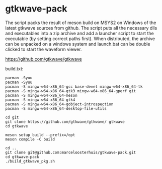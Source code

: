 # gtkwave-pack

The script packs the result of meson build on MSYS2 on Windows of the latest gtkwave sources from github. The script puts all the necessary dlls and executables into a zip archive and add a launcher script to start the executable (by setting correct paths first). When distributed, the archive can be unpacked on a windows system and launch.bat can be double clicked to start the waveform viewer.

https://github.com/gtkwave/gtkwave

build.txt:
```
pacman -Syuu
pacman -Syuu
pacman -S mingw-w64-x86_64-gcc base-devel mingw-w64-x86_64-tk
pacman -S mingw-w64-x86_64-gtk3 mingw-w64-x86_64-gperf git
pacman -S mingw-w64-x86_64-meson
pacman -S mingw-w64-x86_64-gtk4
pacman -S mingw-w64-x86_64-gobject-introspection
pacman -S mingw-w64-x86_64-desktop-file-utils

cd git
git clone https://github.com/gtkwave/gtkwave/ gtkwave
cd gtkwave

meson setup build --prefix=/opt
meson compile -C build

cd ..
git clone git@github.com:marceloosterhuis/gtkwave-pack.git
cd gtkwave-pack
./build_gtkwave_pkg.sh
```
